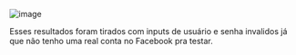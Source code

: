 ![image](https://github.com/DeltaCodec/Resultados-Phishing/assets/116129451/30c124e9-c862-4b64-acf0-da1fe0452659)


Esses resultados foram tirados com inputs de usuário e senha invalidos já que não tenho uma real conta no Facebook pra testar.
